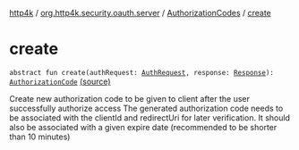 [http4k](../../index.md) / [org.http4k.security.oauth.server](../index.md) / [AuthorizationCodes](index.md) / [create](./create.md)

# create

`abstract fun create(authRequest: `[`AuthRequest`](../-auth-request/index.md)`, response: `[`Response`](../../org.http4k.core/-response/index.md)`): `[`AuthorizationCode`](../-authorization-code/index.md) [(source)](https://github.com/http4k/http4k/blob/master/http4k-security-oauth/src/main/kotlin/org/http4k/security/oauth/server/AuthorizationCodes.kt#L16)

Create new authorization code to be given to client after the user successfully authorize access
The generated authorization code needs to be associated with the clientId and redirectUri for later verification.
It should also be associated with a given expire date (recommended to be shorter than 10 minutes)

